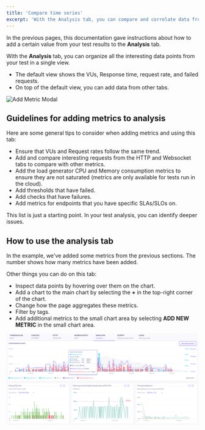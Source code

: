 ```yaml
---
title: 'Compare time series'
excerpt: 'With the Analysis tab, you can compare and correlate data from your k6 test.'
---
```


In the previous pages, this documentation gave instructions about how to add a certain value from your test results to the **Analysis** tab.

With the **Analysis** tab, you can organize all the interesting data points from your test in a single view.
- The default view shows the VUs, Response time, request rate, and failed requests.
- On top of the default view, you can add data from other tabs.

![Add Metric Modal](./images/06-Analysis-Tab/add-metric-modal.png)

## Guidelines for adding metrics to analysis

Here are some general tips to consider when adding metrics and using this tab:

- Ensure that VUs and Request rates follow the same trend.
- Add and compare interesting requests from the HTTP and Websocket tabs to compare with other metrics.
- Add the load generator CPU and Memory consumption metrics to ensure they are not saturated (metrics are only available for tests run in the cloud).
- Add thresholds that have failed.
- Add checks that have failures.
- Add metrics for endpoints that you have specific SLAs/SLOs on.

This list is just a starting point. In your test analysis, you can identify deeper issues.


## How to use the analysis tab

In the example, we've added some metrics from the previous sections.
The number shows how many metrics have been added.

Other things you can do on this tab:

- Inspect data points by hovering over them on the chart.
- Add a chart to the main chart by selecting the **+** in the top-right corner of the chart.
- Change how the page aggregates these metrics.
- Filter by tags.
- Add additional metrics to the small chart area by selecting **ADD NEW METRIC** in the small chart area.

![Analysis Tab](./images/06-Analysis-Tab/analysis-tab.png)

